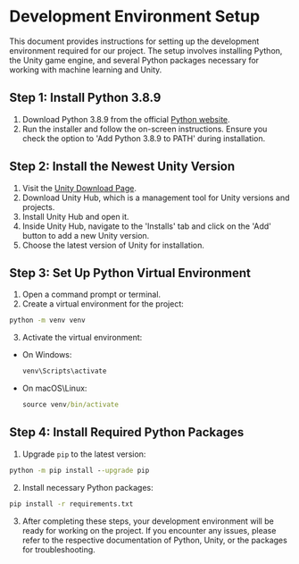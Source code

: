 # Development Environment Setup

This document provides instructions for setting up the development environment required for our project. The setup involves installing Python, the Unity game engine, and several Python packages necessary for working with machine learning and Unity.

## Step 1: Install Python 3.8.9

1. Download Python 3.8.9 from the official [Python website](https://www.python.org/downloads/release/python-389/).
2. Run the installer and follow the on-screen instructions. Ensure you check the option to 'Add Python 3.8.9 to PATH' during installation.

## Step 2: Install the Newest Unity Version

1. Visit the [Unity Download Page](https://unity.com/download).
2. Download Unity Hub, which is a management tool for Unity versions and projects.
3. Install Unity Hub and open it.
4. Inside Unity Hub, navigate to the 'Installs' tab and click on the 'Add' button to add a new Unity version.
5. Choose the latest version of Unity for installation.

## Step 3: Set Up Python Virtual Environment

1. Open a command prompt or terminal.
2. Create a virtual environment for the project:
```cmd
python -m venv venv
```
3. Activate the virtual environment:
- On Windows:
  ```cmd
  venv\Scripts\activate
  ```
- On macOS\Linux:
  ```cmd
  source venv/bin/activate
  ```

## Step 4: Install Required Python Packages

1. Upgrade `pip` to the latest version:
```cmd
python -m pip install --upgrade pip
```
2. Install necessary Python packages:
```cmd
pip install -r requirements.txt
```
3. After completing these steps, your development environment will be ready for working on the project. If you encounter any issues, please refer to the respective documentation of Python, Unity, or the packages for troubleshooting.
